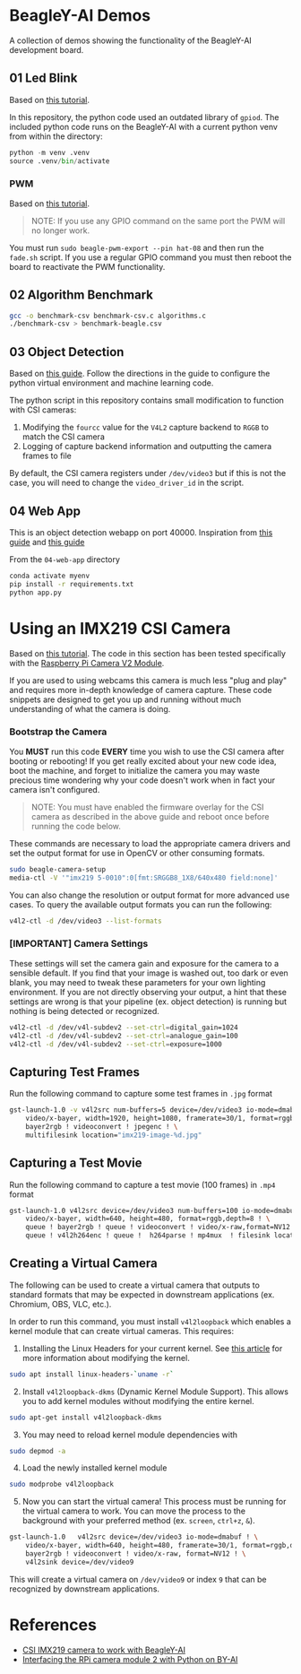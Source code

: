 # BeagleY-AI Demos

A collection of demos showing the functionality of the BeagleY-AI development board.

## 01 Led Blink

Based on [this tutorial](https://docs.beagleboard.org/boards/beagley/ai/demos/beagley-ai-using-gpio.html).

In this repository, the python code used an outdated library of `gpiod`.
The included python code runs on the BeagleY-AI with a current python venv from within the directory:

```python
python -m venv .venv
source .venv/bin/activate
```

### PWM

Based on [this tutorial](https://docs.beagleboard.org/boards/beagley/ai/demos/beagley-ai-using-pwm.html).

> NOTE: If you use any GPIO command on the same port the PWM will no longer work.

You must run `sudo beagle-pwm-export --pin hat-08` and then run the `fade.sh` script.
If you use a regular GPIO command you must then reboot the board to reactivate the PWM functionality.

## 02 Algorithm Benchmark

```bash
gcc -o benchmark-csv benchmark-csv.c algorithms.c
./benchmark-csv > benchmark-beagle.csv
```

## 03 Object Detection

Based on [this guide](https://docs.beagleboard.org/boards/beagley/ai/demos/beagley-ai-object-detection-tutorial.html).
Follow the directions in the guide to configure the python virtual environment and machine learning code.

The python script in this repository contains small modification to function with CSI cameras:

1. Modifying the `fourcc` value for the `V4L2` capture backend to `RGGB` to match the CSI camera
2. Logging of capture backend information and outputting the camera frames to file

By default, the CSI camera registers under `/dev/video3` but if this is not the case,
you will need to change the `video_driver_id` in the script.

## 04 Web App

This is an object detection webapp on port 40000.
Inspiration from [this guide](https://medium.com/better-programming/build-a-computer-vision-webapp-flask-opencv-and-mongodb-62a52d38738a)
and [this guide](https://medium.com/@draj0718/opencv-face-detection-deployment-in-flask-web-framework-1a9b9772d9fd)

From the `04-web-app` directory
```bash
conda activate myenv
pip install -r requirements.txt
python app.py
```

# Using an IMX219 CSI Camera

Based on [this tutorial](https://docs.beagleboard.org/boards/beagley/ai/demos/beagley-ai-using-imx219-csi-cameras.html).
The code in this section has been tested specifically with the [Raspberry Pi Camera V2 Module](https://www.raspberrypi.com/products/camera-module-v2/).

If you are used to using webcams this camera is much less "plug and play" and requires more in-depth knowledge of camera capture.
These code snippets are designed to get you up and running without much understanding of what the camera is doing.

### Bootstrap the Camera

You **MUST** run this code **EVERY** time you wish to use the CSI camera after booting or rebooting!
If you get really excited about your new code idea, boot the machine, and forget to initialize the camera
you may waste precious time wondering why your code doesn't work when in fact your camera isn't configured.

> NOTE: You must have enabled the firmware overlay for the CSI camera as described in the above guide
> and reboot once before running the code below.

These commands are necessary to load the appropriate camera drivers and set the output format for use
in OpenCV or other consuming formats.

```bash
sudo beagle-camera-setup
media-ctl -V '"imx219 5-0010":0[fmt:SRGGB8_1X8/640x480 field:none]'
```

You can also change the resolution or output format for more advanced use cases.
To query the available output formats you can run the following:

```bash
v4l2-ctl -d /dev/video3 --list-formats
```

### [**IMPORTANT**] Camera Settings

These settings will set the camera gain and exposure for the camera to a sensible default.
If you find that your image is washed out, too dark or even blank, you may need to tweak these parameters
for your own lighting environment.
If you are not directly observing your output, a hint that these settings are wrong is that your
pipeline (ex. object detection) is running but nothing is being detected or recognized.

```bash
v4l2-ctl -d /dev/v4l-subdev2 --set-ctrl=digital_gain=1024
v4l2-ctl -d /dev/v4l-subdev2 --set-ctrl=analogue_gain=100
v4l2-ctl -d /dev/v4l-subdev2 --set-ctrl=exposure=1000
```

## Capturing Test Frames

Run the following command to capture some test frames in `.jpg` format

```bash
gst-launch-1.0 -v v4l2src num-buffers=5 device=/dev/video3 io-mode=dmabuf ! \
    video/x-bayer, width=1920, height=1080, framerate=30/1, format=rggb ! \
    bayer2rgb ! videoconvert ! jpegenc ! \
    multifilesink location="imx219-image-%d.jpg"
```

## Capturing a Test Movie

Run the following command to capture a test movie (100 frames) in `.mp4` format

```bash
gst-launch-1.0 v4l2src device=/dev/video3 num-buffers=100 io-mode=dmabuf ! \
    video/x-bayer, width=640, height=480, format=rggb,depth=8 ! \
    queue ! bayer2rgb ! queue ! videoconvert ! video/x-raw,format=NV12 ! \
    queue ! v4l2h264enc ! queue !  h264parse ! mp4mux  ! filesink location=imx219.mp4
```

## Creating a Virtual Camera

The following can be used to create a virtual camera that outputs to standard formats
that may be expected in downstream applications (ex. Chromium, OBS, VLC, etc.).

In order to run this command, you must install `v4l2loopback` which enables a kernel
module that can create virtual cameras. This requires:

1. Installing the Linux Headers for your current kernel. See [this article](https://docs.beagleboard.org/books/beaglebone-cookbook/07kernel/kernel.html)
   for more information about modifying the kernel.

```bash
sudo apt install linux-headers-`uname -r`
```

2. Install `v4l2loopback-dkms` (Dynamic Kernel Module Support). This allows you to add kernel modules
   without modifying the entire kernel.

```bash
sudo apt-get install v4l2loopback-dkms
```

3. You may need to reload kernel module dependencies with

```bash
sudo depmod -a
```

4. Load the newly installed kernel module

```bash
sudo modprobe v4l2loopback
```

5. Now you can start the virtual camera! This process must be running for the virtual camera to work.
   You can move the process to the background with your preferred method (ex. `screen`, `ctrl+z`, `&`).

```bash
gst-launch-1.0   v4l2src device=/dev/video3 io-mode=dmabuf ! \
    video/x-bayer, width=640, height=480, framerate=30/1, format=rggb,depth=8 ! \
    bayer2rgb ! videoconvert ! video/x-raw, format=NV12 ! \
    v4l2sink device=/dev/video9
```

This will create a virtual camera on `/dev/video9` or index `9` that can be recognized
by downstream applications.

# References

- [CSI IMX219 camera to work with BeagleY-AI](https://forum.beagleboard.org/t/csi-imx219-camera-to-work-with-beagley-ai/41235)
- [Interfacing the RPi camera module 2 with Python on BY-AI](https://forum.beagleboard.org/t/interfacing-the-rpi-camera-module-2-with-python-on-by-ai/41323)

